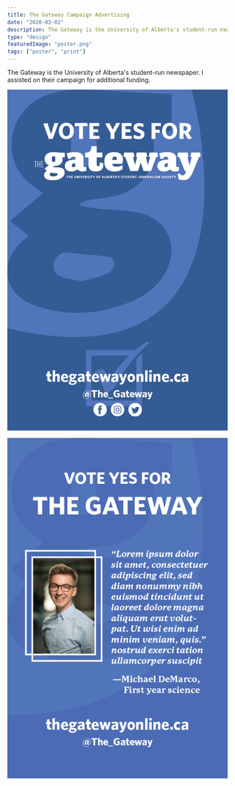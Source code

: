 ```yaml
---
title: The Gateway Campaign Advertising
date: "2020-03-02"
description: The Gateway is the University of Alberta's student-run newspaper. I assisted on their campaign for additional funding.
type: "design"
featuredImage: "poster.png"
tags: ["poster", "print"]
---
```


The Gateway is the University of Alberta's student-run newspaper. I assisted on their campaign for additional funding.

![The Gateway](poster.png "Gateway poster 1")

![The Gateway](poster-quote.png "Gateway poster 2")
